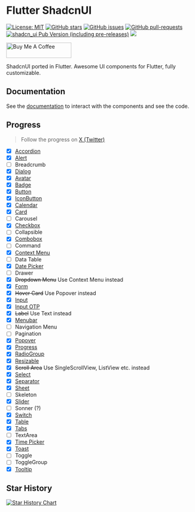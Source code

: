# Flutter ShadcnUI

[![License: MIT](https://img.shields.io/badge/license-MIT-purple.svg)](https://github.com/nank1ro/flutter-shadcn-ui/blob/main/LICENSE)
[![GitHub stars](https://img.shields.io/github/stars/nank1ro/flutter-shadcn-ui)](https://gitHub.com/nank1ro/flutter-shadcn-ui/stargazers/)
[![GitHub issues](https://img.shields.io/github/issues/nank1ro/flutter-shadcn-ui)](https://gitHub.com/nank1ro/flutter-shadcn-ui/issues/)
[![GitHub pull-requests](https://img.shields.io/github/issues-pr/nank1ro/flutter-shadcn-ui.svg)](https://gitHub.com/nank1ro/flutter-shadcn-ui/pull/)
[![shadcn_ui Pub Version (including pre-releases)](https://img.shields.io/pub/v/shadcn_ui?include_prereleases)](https://pub.dev/packages/shadcn_ui)
[![](https://dcbadge.vercel.app/api/server/ZhRMAPNh5Y)](https://discord.gg/ZhRMAPNh5Y)

<a href="https://www.buymeacoffee.com/nank1ro" target="_blank"><img src="https://cdn.buymeacoffee.com/buttons/default-orange.png" alt="Buy Me A Coffee" height="41" width="174"></a>

ShadcnUI ported in Flutter.
Awesome UI components for Flutter, fully customizable.

## Documentation

See the [documentation](https://flutter-shadcn-ui.mariuti.com/) to interact with the components and see the code.

## Progress

> Follow the progress on [X (Twitter)](https://twitter.com/nank1ro)

- [x] [Accordion](https://flutter-shadcn-ui.mariuti.com/components/accordion/)
- [x] [Alert](https://flutter-shadcn-ui.mariuti.com/components/alert/)
- [ ] Breadcrumb
- [x] [Dialog](https://flutter-shadcn-ui.mariuti.com/components/dialog/)
- [x] [Avatar](https://flutter-shadcn-ui.mariuti.com/components/avatar/)
- [x] [Badge](https://flutter-shadcn-ui.mariuti.com/components/badge/)
- [x] [Button](https://flutter-shadcn-ui.mariuti.com/components/button/)
- [x] [IconButton](https://flutter-shadcn-ui.mariuti.com/components/icon-button/)
- [x] [Calendar](https://flutter-shadcn-ui.mariuti.com/components/calendar/)
- [x] [Card](https://flutter-shadcn-ui.mariuti.com/components/card/)
- [ ] Carousel
- [x] [Checkbox](https://flutter-shadcn-ui.mariuti.com/components/checkbox/)
- [ ] Collapsible
- [x] [Combobox](https://flutter-shadcn-ui.mariuti.com/components/select/#with-search)
- [ ] Command
- [x] [Context Menu](https://flutter-shadcn-ui.mariuti.com/components/context-menu/)
- [ ] Data Table
- [x] [Date Picker](https://flutter-shadcn-ui.mariuti.com/components/date-picker/)
- [ ] Drawer
- [x] <strike>Dropdown Menu</strike> Use Context Menu instead
- [x] [Form](https://flutter-shadcn-ui.mariuti.com/components/form/)
- [x] <strike>Hover Card</strike> Use Popover instead
- [x] [Input](https://flutter-shadcn-ui.mariuti.com/components/input/)
- [x] [Input OTP](https://flutter-shadcn-ui.mariuti.com/components/input-otp/)
- [x] <strike>Label</strike> Use Text instead
- [x] [Menubar](https://flutter-shadcn-ui.mariuti.com/components/menubar/)
- [ ] Navigation Menu
- [ ] Pagination
- [x] [Popover](https://flutter-shadcn-ui.mariuti.com/components/popover/)
- [x] [Progress](https://flutter-shadcn-ui.mariuti.com/components/progress/)
- [x] [RadioGroup](https://flutter-shadcn-ui.mariuti.com/components/radio-group/)
- [x] [Resizable](https://flutter-shadcn-ui.mariuti.com/components/resizable/)
- [x] <strike>Scroll Area</strike> Use SingleScrollView, ListView etc. instead
- [x] [Select](https://flutter-shadcn-ui.mariuti.com/components/select/)
- [x] [Separator](https://flutter-shadcn-ui.mariuti.com/components/separator/)
- [x] [Sheet](https://flutter-shadcn-ui.mariuti.com/components/sheet/)
- [ ] Skeleton
- [x] [Slider](https://flutter-shadcn-ui.mariuti.com/components/slider/)
- [ ] Sonner (?)
- [x] [Switch](https://flutter-shadcn-ui.mariuti.com/components/switch/)
- [x] [Table](https://flutter-shadcn-ui.mariuti.com/components/table/)
- [x] [Tabs](https://flutter-shadcn-ui.mariuti.com/components/tabs/)
- [ ] TextArea
- [x] [Time Picker](https://flutter-shadcn-ui.mariuti.com/components/time-picker/)
- [x] [Toast](https://flutter-shadcn-ui.mariuti.com/components/toast/)
- [ ] Toggle
- [ ] ToggleGroup
- [x] [Tooltip](https://flutter-shadcn-ui.mariuti.com/components/tooltip/)

## Star History

[![Star History Chart](https://api.star-history.com/svg?repos=nank1ro/flutter-shadcn-ui&type=Date)](https://star-history.com/#nank1ro/flutter-shadcn-ui&Date)
